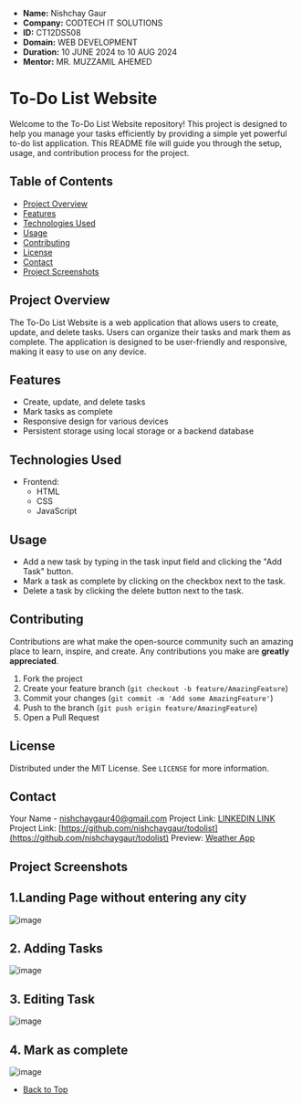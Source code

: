 - **Name:** Nishchay Gaur
- **Company:** CODTECH IT SOLUTIONS
- **ID:** CT12DS508
- **Domain:** WEB DEVELOPMENT
- **Duration:** 10 JUNE 2024 to 10 AUG 2024
- **Mentor:** MR. MUZZAMIL AHEMED

# To-Do List Website

Welcome to the To-Do List Website repository! This project is designed to help you manage your tasks efficiently by providing a simple yet powerful to-do list application. This README file will guide you through the setup, usage, and contribution process for the project.

## Table of Contents

- [Project Overview](#project-overview)
- [Features](#features)
- [Technologies Used](#technologies-used)
- [Usage](#usage)
- [Contributing](#contributing)
- [License](#license)
- [Contact](#contact)
- [Project Screenshots](#Project-Screenshots)

## Project Overview

The To-Do List Website is a web application that allows users to create, update, and delete tasks. Users can organize their tasks and mark them as complete. The application is designed to be user-friendly and responsive, making it easy to use on any device.

## Features

- Create, update, and delete tasks
- Mark tasks as complete
- Responsive design for various devices
- Persistent storage using local storage or a backend database

## Technologies Used

- Frontend:
  - HTML
  - CSS
  - JavaScript

## Usage

- Add a new task by typing in the task input field and clicking the "Add Task" button.
- Mark a task as complete by clicking on the checkbox next to the task.
- Delete a task by clicking the delete button next to the task.

## Contributing

Contributions are what make the open-source community such an amazing place to learn, inspire, and create. Any contributions you make are **greatly appreciated**.

1. Fork the project
2. Create your feature branch (`git checkout -b feature/AmazingFeature`)
3. Commit your changes (`git commit -m 'Add some AmazingFeature'`)
4. Push to the branch (`git push origin feature/AmazingFeature`)
5. Open a Pull Request

## License

Distributed under the MIT License. See `LICENSE` for more information.

## Contact

Your Name - [nishchaygaur40@gmail.com](nishchaygaur40@gmail.com)
Project Link: [LINKEDIN LINK]([https://github.com/nishchaygaur/todolist](https://www.linkedin.com/posts/nishchay-gaur-286ba6290_webdevelopment-coding-project-activity-7208441715530088448-ibnk?utm_source=share&utm_medium=member_desktop))
Project Link: [https://github.com/nishchaygaur/todolist](https://github.com/nishchaygaur/todolist)
Preview: [Weather App](https://nishchaygaur.github.io/todolist/)


## Project Screenshots

## 1.Landing Page without entering any city
![image](https://github.com/nishchaygaur/todolist/assets/115688897/59fcf543-2bf0-407d-91bb-db322d91096c)


## 2. Adding Tasks
![image](https://github.com/nishchaygaur/todolist/assets/115688897/1d80d912-2608-46e4-a3f3-07d9a64e5fdf)


## 3. Editing Task
![image](https://github.com/nishchaygaur/todolist/assets/115688897/44e51fbe-6042-4176-8156-d5b00836c9ef)

## 4. Mark as complete
![image](https://github.com/nishchaygaur/todolist/assets/115688897/09d59656-851f-49fc-ac90-e5a1af2beed8)




- [Back to Top](#To-Do-List-Website)


